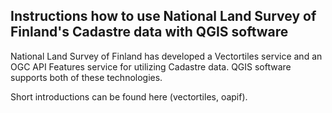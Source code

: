 <h2>Instructions how to use National Land Survey of Finland's Cadastre data with QGIS software</h2>

National Land Survey of Finland has developed a Vectortiles service and an OGC API Features service for utilizing Cadastre data. QGIS software supports both of these technologies.

Short introductions can be found here (vectortiles, oapif).

